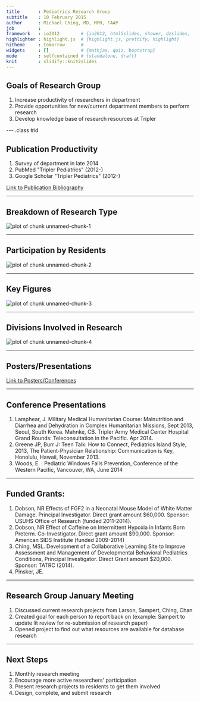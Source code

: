 ```yaml
---
title       : Pediatrics Research Group
subtitle    : 10 February 2015
author      : Michael Ching, MD, MPH, FAAP
job         : 
framework   : io2012        # {io2012, html5slides, shower, dzslides, ...}
highlighter : highlight.js  # {highlight.js, prettify, highlight}
hitheme     : tomorrow      # 
widgets     : []            # {mathjax, quiz, bootstrap}
mode        : selfcontained # {standalone, draft}
knit        : slidify::knit2slides
---
```


## Goals of Research Group

1. Increase productivity of researchers in department
2. Provide opportunities for new/current department members to perform research
3. Develop knowledge base of research resources at Tripler

--- .class #id 

## Publication Productivity

1. Survey of department in late 2014
2. PubMed "Tripler Pediatrics" (2012-)
3. Google Scholar "Tripler Pediatrics" (2012-)

[Link to Publication Bibliography](publications.html)

---

## Breakdown of Research Type

![plot of chunk unnamed-chunk-1](assets/fig/unnamed-chunk-1-1.png) 

---

## Participation by Residents

![plot of chunk unnamed-chunk-2](assets/fig/unnamed-chunk-2-1.png) 

---

## Key Figures

![plot of chunk unnamed-chunk-3](assets/fig/unnamed-chunk-3-1.png) 

---

## Divisions Involved in Research

![plot of chunk unnamed-chunk-4](assets/fig/unnamed-chunk-4-1.png) 

---

## Posters/Presentations

[Link to Posters/Conferences](posters_presentations.html)

---

## Conference Presentations
1. Lamphear, J. Military Medical Humanitarian Course: Malnutrition and Diarrhea and Dehydration in Complex Humanitarian Missions, Sept 2013, Seoul, South Korea.
Mahnke, CB. Tripler Army Medical Center Hospital Grand Rounds: Teleconsultation in the Pacific. Apr 2014.
1. Greene JP, Burr J: Teen Talk: How to Connect, Pediatrics Island Style, 2013, The Patient-Physician Relationship: Communication is Key, Honolulu, Hawaii, November 2013.
1. Woods, E. : Pediatric Windows Falls Prevention, Conference of the Western Pacific, Vancouver, WA, June 2014

---

## Funded Grants: 
1. Dobson, NR Effects of FGF2 in a Neonatal Mouse Model of White Matter Damage. Principal Investigator. Direct grant amount $60,000. Sponsor: USUHS Office of Research (funded 2011-2014). 
1. Dobson, NR Effect of Caffeine on Intermittent Hypoxia in Infants Born Preterm. Co-Investigator. Direct grant amount $90,000. Sponsor: American SIDS Institute (funded 2009-2014)
1. Ching, MSL. Development of a Collaborative Learning Site to Improve Assessment and Management of Developmental Behavioral Pediatrics Conditions, Principal Investigator. Direct Grant amount $20,000. Sponsor: TATRC (2014).
1. Pinsker, JE. 

---

## Research Group January Meeting
1. Discussed current research projects from Larson, Sampert, Ching, Chan
2. Created goal for each person to report back on (example: Sampert to update lit review for re-submission of research paper)
3. Opened project to find out what resources are available for database research

---

## Next Steps
1. Monthly research meeting
1. Encourage more active researchers' participation
2. Present research projects to residents to get them involved
3. Design, complete, and submit research

